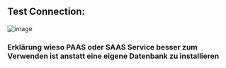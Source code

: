 ## Test Connection:
![image](https://github.com/user-attachments/assets/cd0138db-5c91-4a3f-aa77-d1a4a1af675f)

### Erklärung wieso PAAS oder SAAS Service besser zum Verwenden ist anstatt eine eigene Datenbank zu installieren
